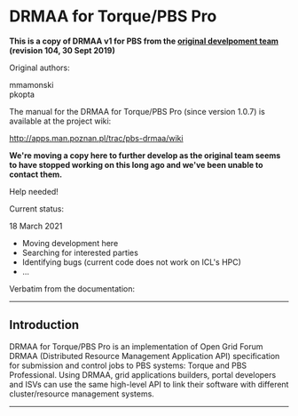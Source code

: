 # DRMAA for Torque/PBS Pro

**This is a copy of DRMAA v1 for PBS from the [original develpoment team](https://apps.man.poznan.pl/trac/pbs-drmaa) (revision 104, 30 Sept 2019)**

Original authors:

mmamonski  
pkopta  

The manual for the DRMAA for Torque/PBS Pro (since version 1.0.7) is available at the project wiki: 

  http://apps.man.poznan.pl/trac/pbs-drmaa/wiki

**We're moving a copy here to further develop as the original team seems to have stopped working on this long ago and we've been unable to contact them.**

Help needed!

Current status:

18 March 2021

- Moving development here
- Searching for interested parties
- Identifying bugs (current code does not work on ICL's HPC)
- ...


Verbatim from the documentation:
_______________
## Introduction

DRMAA for Torque/PBS Pro is an implementation of Open Grid Forum  DRMAA (Distributed Resource Management Application API) specification for submission and control jobs to PBS systems:  Torque and  PBS Professional. Using DRMAA, grid applications builders, portal developers and ISVs can use the same high-level API to link their software with different cluster/resource management systems.

_______________

